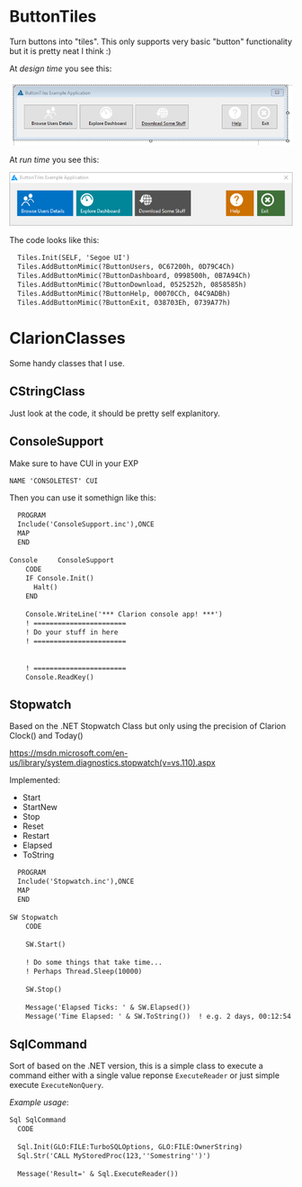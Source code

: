 # ButtonTiles
Turn buttons into "tiles". This only supports very basic "button" functionality but it is pretty neat I think :)

At *design time* you see this:

![ButtonTiles DesignTime](/_docs/ButtonTiles_DesignTime.png?raw=true)

At *run time* you see this:

![ButtonTiles RunTime](/_docs/ButtonTiles_RunTime.png?raw=true)

The code looks like this:

```
  Tiles.Init(SELF, 'Segoe UI')
  Tiles.AddButtonMimic(?ButtonUsers, 0C67200h, 0D79C4Ch)
  Tiles.AddButtonMimic(?ButtonDashboard, 0998500h, 0B7A94Ch)
  Tiles.AddButtonMimic(?ButtonDownload, 0525252h, 0858585h)
  Tiles.AddButtonMimic(?ButtonHelp, 00070CCh, 04C9ADBh)
  Tiles.AddButtonMimic(?ButtonExit, 038703Eh, 0739A77h)
```

# ClarionClasses
Some handy classes that I use.

## CStringClass

Just look at the code, it should be pretty self explanitory.

## ConsoleSupport

Make sure to have CUI in your EXP
```
NAME 'CONSOLETEST' CUI
```

Then you can use it somethign like this:

```
  PROGRAM
  Include('ConsoleSupport.inc'),ONCE
  MAP
  END

Console     ConsoleSupport
    CODE
    IF Console.Init() 
      Halt()
    END

    Console.WriteLine('*** Clarion console app! ***')
    ! =======================
    ! Do your stuff in here
    ! =======================
    
    
    ! =======================
    Console.ReadKey()
```

## Stopwatch

Based on the .NET Stopwatch Class but only using the precision of Clarion Clock() and Today()

https://msdn.microsoft.com/en-us/library/system.diagnostics.stopwatch(v=vs.110).aspx

Implemented:

* Start
* StartNew
* Stop
* Reset
* Restart
* Elapsed
* ToString

```
  PROGRAM
  Include('Stopwatch.inc'),ONCE
  MAP
  END

SW Stopwatch
    CODE

    SW.Start()

    ! Do some things that take time...
    ! Perhaps Thread.Sleep(10000)

    SW.Stop()

    Message('Elapsed Ticks: ' & SW.Elapsed())
    Message('Time Elapsed: ' & SW.ToString())  ! e.g. 2 days, 00:12:54
```

## SqlCommand

Sort of based on the .NET version, this is a simple class to execute a command either with a single value reponse `ExecuteReader` or just simple execute `ExecuteNonQuery`.

*Example usage*:

```
Sql SqlCommand
  CODE

  Sql.Init(GLO:FILE:TurboSQLOptions, GLO:FILE:OwnerString)
  Sql.Str('CALL MyStoredProc(123,''Somestring'')')

  Message('Result=' & Sql.ExecuteReader())
```
